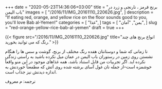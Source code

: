 +++
date = "2020-05-23T14:36:06+03:00"
title = "برنج قرمز ، نارنجی و زرد در باب الیمن"
images = [
  "/2016/11/IMG_20161110_220626.jpg",
]
description = "If eating red, orange, and yellow rice on the floor sounds good to you, you'll love Bab al-Yemen!"
categories = [
  "غذا",
]
tags = [
  "یمن",
  "اَمان",
]
slug = "red-orange-yellow-rice-bab-al-yemen"
draft = true
+++

{{< figure src="/2016/11/IMG_20161110_220626.jpg" title="انواع برنج های چند رنگ که می توانید بخورید." >}}

تا زمانی که شما و دوستانتان هفده رنگ مختلف از برنج، گوشت و سس ها را هنگام نشستن روی زمین در رستوران باب الیمن در عمان میل نکرده باشید به راستی زندگی نکرده اید. اگر تجربیات من قابل استناد باشد، همه غذاهای موجود در این منو واقعاً خوشمزه است–از جمله نان غول آسای برشته شده روی آتش که مطمعناً خوردنش به اندازه دیدنش نیز جذاب است.

<!--more-->

ترجمه: م معروف
